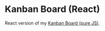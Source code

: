 # Kanban Board (React)

React version of my [Kanban Board (pure JS)](https://github.com/g5-freemen/Kanban-board).
